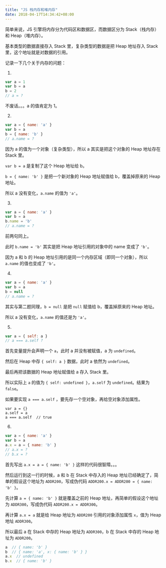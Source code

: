 ```yaml
---
title: "JS 栈内存和堆内存"
date: 2018-04-17T14:34:42+08:00
---
```


简单来说，JS 引擎将内存分为代码区和数据区，而数据区分为 Stack（栈内存）和 Heap（堆内存）。

基本类型的数据直接存入 Stack 里，复杂类型的数据是把 Heap 地址存入 Stack 里，这个地址就是对数据的引用。

记录一下几个关于内存的问题：

1.

```javascript
var a = 1
var b = a
b = 2
// a = ?
```

不废话。。。a 的值肯定为 1。

2.

```javascript
var a = { name: 'a' }
var b = a
b = { name: 'b' }
// a.name = ?
```

因为 a 的值为一个对象（复杂类型），所以 a 其实是把这个对象的 Heap 地址存在 Stack 里。

`var b = a` 是复制了这个 Heap 地址给 b。

`b = { name: 'b' }` 是把一个新对象的 Heap 地址赋值给 b，覆盖掉原来的 Heap 地址。

所以 a 没有变化，`a.name` 的值为 `'a'`。

3.

```javascript
var a = { name: 'a' }
var b = a
b.name = 'b'
// a.name = ?
```

前两句同上。

此时 `b.name = 'b'` 其实是把 Heap 地址引用的对象中的 name 变成了 `'b'`。

因为 a 和 b 的 Heap 地址引用的是同一个内存区域（即同一个对象），所以 `a.name` 的值也变成了 `'b'`。

4.

```javascript
var a = { name: 'a' }
var b = a
b = null
// a.name = ?
```

其实与第二题同理，`b = null` 是把 `null` 赋值给 b，覆盖掉原来的 Heap 地址。

所以 a 没有变化，`a.name` 的值还是为 `'a'`。

5.

```javascript
var a = { self: a }
// a === a.self ?
```

首先变量提升会声明一个 `a`，此时 a 并没有被赋值，a 为 `undefined`。

然后在 Heap 中存 `{ self: a }` 数据，此时 a 依然为 `undefined`。

最后再把该数据的 Heap 地址赋值给 a 存入 Stack 里。

所以实际上 `a` 的值为 `{ self: undefined }`，`a.self` 为 `undefined`。结果为 `false`。

如果要实现 `a === a.self` ，要先存一个空对象，再给空对象添加属性。

```
var a = {}
a.self = a
a === a.self  // true
```

6.

```javascript
var a = { name: 'a' }
var b = a
a.x = a = { name: 'b' }
// a.x = ?
// b.x = ?
```

首先写出 `a.x = a = { name: 'b' }` 这样的代码很智障。。。

然后运行到这一行的时候，a 和 b 在 Stack 中存入的 Heap 地址已经确定了，简单的假设这个地址为 `ADDR200`，写成伪代码 `ADDR200.x = ADDR200 = { name: 'b' }`。

先计算 `a = { name: 'b' }` 就是覆盖之前的 Heap 地址，再简单的假设这个地址为 `ADDR300`，写成伪代码 `ADDR200.x = ADDR300`。

再计算 `a.x = a` 就是给 Heap 地址为 `ADDR200` 引用的对象添加属性 `x`，值为 Heap 地址 `ADDR300`。

所以最后 a 在 Stack 中存的 Heap 地址为 `ADDR300`，b 在 Stack 中存的 Heap 地址为 `ADDR200`。

```javascript
a  // { name: 'b' }
b  // { name: 'a', x: { name: 'b' } }
a.x  // undefined
b.x  // { name: 'b' }
```